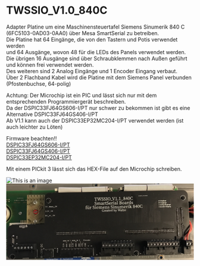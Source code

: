 # TWSSIO_V1.0_840C

Adapter Platine um eine Maschinensteuertafel Siemens Sinumerik 840 C  (6FC5103-0AD03-0AA0) über Mesa SmartSerial zu betreiben.  
Die Platine hat 64 Eingänge, die von den Tastern und Potis verwendet werden  
und 64 Ausgänge, wovon 48 für die LEDs des Panels verwendet werden.  
Die übrigen 16 Ausgänge sind über Schraubklemmen nach Außen geführt und können frei verwendet werden.  
Des weiteren sind 2 Analog Eingänge und 1 Encoder Eingang verbaut.  
Über 2 Flachband Kabel wird die Platine mit dem Siemens Panel verbunden (Pfostenbuchse, 64-polig)  




Achtung: Der Microchip ist ein PIC und lässt sich nur mit dem entsprechenden Programmiergerät beschreiben.  
Da der DSPIC33FJ64GS606-I/PT nur schwer zu bekommen ist gibt es eine Alternative DSPIC33FJ64GS406-I/PT  
Ab V1.1 kann auch der DSPIC33EP32MC204-I/PT verwendet werden (ist auch leichter zu Löten)
  
Firmware beachten!!  
[DSPIC33FJ64GS606-I/PT](/Firmware/SmartSerial_IO_GS606.hex)  
[DSPIC33FJ64GS406-I/PT](/Firmware/SmartSerial_IO_GS406.hex)  
[DSPIC33EP32MC204-I/PT](/Firmware/SmartSerial_IO_MC204.hex)  
  
Mit einem PICkit 3 lässt sich das HEX-File auf den Microchip schreiben.

![This is an image](/Bilder/Sie_1.png)
![This is an image](/Bilder/V1.1_3.jpg)
